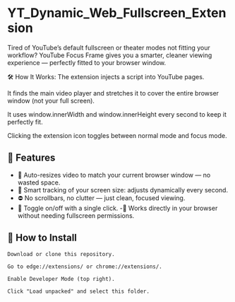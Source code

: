 # YT_Dynamic_Web_Fullscreen_Extension

Tired of YouTube’s default fullscreen or theater modes not fitting your workflow? YouTube Focus Frame gives you a smarter, cleaner viewing experience — perfectly fitted to your browser window.

🛠️ How It Works:
The extension injects a script into YouTube pages.

It finds the main video player and stretches it to cover the entire browser window (not your full screen).

It uses window.innerWidth and window.innerHeight every second to keep it perfectly fit.

Clicking the extension icon toggles between normal mode and focus mode.


## 🌟 Features

- 📏 Auto-resizes video to match your current browser window — no wasted space.
- 🧠 Smart tracking of your screen size: adjusts dynamically every second.
- ⛔ No scrollbars, no clutter — just clean, focused viewing.
- 🔄 Toggle on/off with a single click.
-🧩 Works directly in your browser without needing fullscreen permissions.




## 🚀 How to Install


```
Download or clone this repository.

Go to edge://extensions/ or chrome://extensions/.

Enable Developer Mode (top right).

Click "Load unpacked" and select this folder.
```
    
    
